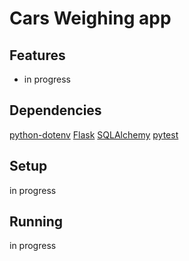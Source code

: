 # Cars Weighing app

## Features

- in progress

## Dependencies

[python-dotenv](https://github.com/theskumar/python-dotenv)
[Flask](https://github.com/pallets/flask)
[SQLAlchemy](https://github.com/sqlalchemy/sqlalchemy)
[pytest](https://github.com/pytest-dev/pytest)

## Setup

in progress

## Running

in progress
